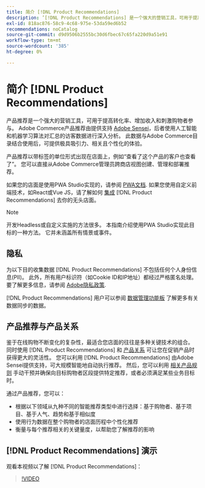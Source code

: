 ```yaml
---
title: 简介 [!DNL Product Recommendations]
description: ’[!DNL Product Recommendations] 是一个强大的营销工具，可用于提高转化率、增加收入和刺激购物者参与。”
exl-id: 818ac876-58c9-4c68-975e-53da59ed6b52
recommendations: noCatalog
source-git-commit: d9d9506b2555bc30d6fbec67c65fa220d9a51e91
workflow-type: tm+mt
source-wordcount: '385'
ht-degree: 0%

---
```


# 简介 [!DNL Product Recommendations]

产品推荐是一个强大的营销工具，可用于提高转化率、增加收入和刺激购物者参与。 Adobe Commerce产品推荐由提供支持 [Adobe Sensei](https://www.adobe.com/sensei.html)，后者使用人工智能和机器学习算法对汇总的访客数据进行深入分析。 此数据与Adobe Commerce目录结合使用后，可提供极具吸引力、相关且个性化的体验。

产品推荐以带标签的单位形式出现在店面上，例如“查看了这个产品的客户也查看了”。 您可以直接从Adobe Commerce管理员跨商店视图创建、管理和部署推荐。

如果您的店面是使用PWA Studio实现的，请参阅 [PWA文档](https://developer.adobe.com/commerce/pwa-studio/integrations/product-recommendations/). 如果您使用自定义前端技术，如React或Vue JS，请了解如何 [集成](headless.md) [!DNL Product Recommendations] 去你的无头店面。

>[!NOTE]
>
>开发Headless或自定义实施的方法很多。 本指南介绍使用PWA Studio实现此目标的一种方法。 它并未涵盖所有情景或事件。

## 隐私

为以下目的收集数据 [!DNL Product Recommendations] 不包括任何个人身份信息(PII)。 此外，所有用户标识符（如Cookie ID和IP地址）都经过严格匿名处理。 要了解更多信息，请参阅 [Adobe隐私政策](https://www.adobe.com/privacy/policy.html).

[!DNL Product Recommendations] 用户可以参阅 [数据管理功能板](https://experienceleague.adobe.com/docs/commerce-admin/systems/data-transfer/data-dashboard.html) 了解更多有关数据同步的数据。

## 产品推荐与产品关系

鉴于在线购物不断变化的复杂性，最适合您店面的往往是多种关键技术的组合。 同时使用 [!DNL Product Recommendations] 和 [产品关系](https://experienceleague.adobe.com/docs/commerce-admin/marketing/promotions/product-relationships/product-relationships.html) 可让您在促销产品时获得更大的灵活性。 您可以利用 [!DNL Product Recommendations] 由Adobe Sensei提供支持，可大规模智能地自动执行推荐。 然后，您可以利用 [相关产品规则](https://experienceleague.adobe.com/docs/commerce-admin/marketing/promotions/product-relationships/product-related-rules.html) 手动干预并确保向目标购物者区段提供特定推荐，或者必须满足某些业务目标时。

通过产品推荐，您可以：

- 根据以下领域从九种不同的智能推荐类型中进行选择：基于购物者、基于项目、基于人气、趋势和基于相似度
- 使用行为数据在整个购物者的店面历程中个性化推荐
- 衡量与每个推荐相关的关键量度，以帮助您了解推荐的影响

## [!DNL Product Recommendations] 演示

观看本视频以了解 [!DNL Product Recommendations]：

>[!VIDEO](https://video.tv.adobe.com/v/343991?quality=12)
